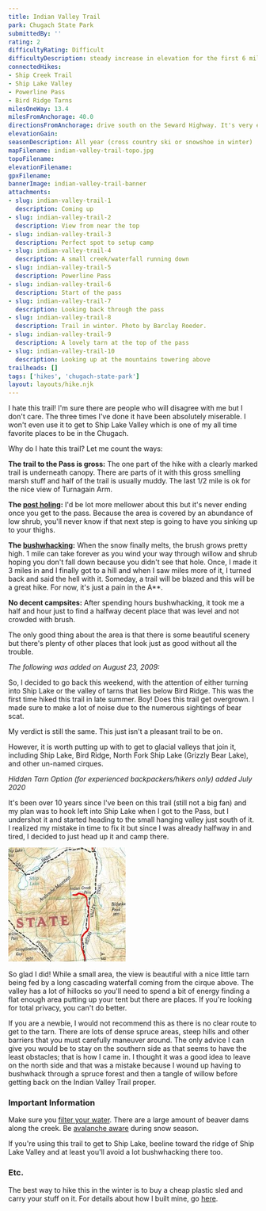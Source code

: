 ```yaml
---
title: Indian Valley Trail
park: Chugach State Park
submittedBy: ''
rating: 2
difficultyRating: Difficult
difficultyDescription: steady increase in elevation for the first 6 miles; then annoying and frustrating bushwhacking and/or post holing depending on time of year (which earns it the difficult rating). Trail is very overgrown.
connectedHikes:
- Ship Creek Trail
- Ship Lake Valley
- Powerline Pass
- Bird Ridge Tarns
milesOneWay: 13.4
milesFromAnchorage: 40.0
directionsFromAnchorage: drive south on the Seward Highway. It's very easy to miss; the road is right after the Turnagain House, a restaurant.
elevationGain: 
seasonDescription: All year (cross country ski or snowshoe in winter)
mapFilename: indian-valley-trail-topo.jpg
topoFilename: 
elevationFilename: 
gpxFilename: 
bannerImage: indian-valley-trail-banner
attachments:
- slug: indian-valley-trail-1
  description: Coming up
- slug: indian-valley-trail-2
  description: View from near the top
- slug: indian-valley-trail-3
  description: Perfect spot to setup camp
- slug: indian-valley-trail-4
  description: A small creek/waterfall running down
- slug: indian-valley-trail-5
  description: Powerline Pass
- slug: indian-valley-trail-6
  description: Start of the pass
- slug: indian-valley-trail-7
  description: Looking back through the pass
- slug: indian-valley-trail-8
  description: Trail in winter. Photo by Barclay Roeder.
- slug: indian-valley-trail-9
  description: A lovely tarn at the top of the pass
- slug: indian-valley-trail-10
  description: Looking up at the mountains towering above
trailheads: []
tags: ['hikes', 'chugach-state-park']
layout: layouts/hike.njk
---
```

I hate this trail! I'm sure there are people who will disagree with me but I don't care. The three times I've done it have been absolutely miserable. I won't even use it to get to Ship Lake Valley which is one of my all time favorite places to be in the Chugach.

Why do I hate this trail? Let me count the ways:

**The trail to the Pass is gross:** The one part of the hike with a clearly marked trail is underneath canopy. There are parts of it with this gross smelling marsh stuff and half of the trail is usually muddy. The last 1/2 mile is ok for the nice view of Turnagain Arm. 

**The [post holing](../education/#post-holing):** I'd be lot more mellower about this but it's never ending once you get to the pass. Because the area is covered by an abundance of low shrub, you'll never know if that next step is going to have you sinking up to your thighs.

**The [bushwhacking](../education/#bushwhacking):** When the snow finally melts, the brush grows pretty high. 1 mile can take forever as you wind your way through willow and shrub hoping you don't fall down because you didn't see that hole. Once, I made it 3 miles in and I finally got to a hill and when I saw miles more of it, I turned back and said the hell with it. Someday, a trail will be blazed and this will be a great hike. For now, it's just a pain in the A**.

**No decent campsites:** After spending hours bushwhacking, it took me a half and hour just to find a halfway decent place that was level and not crowded with brush. 

The only good thing about the area is that there is some beautiful scenery but there's plenty of other places that look just as good without all the trouble.

*The following was added on August 23, 2009:*

So, I decided to go back this weekend, with the attention of either turning into Ship Lake or the valley of tarns that lies below Bird Ridge. This was the first time hiked this trail in late summer. Boy! Does this trail get overgrown. I made sure to make a lot of noise due to the numerous sightings of bear scat.

My verdict is still the same. This just isn't a pleasant trail to be on. 

However, it is worth putting up with to get to glacial valleys that join it, including Ship Lake, Bird Ridge, North Fork Ship Lake (Grizzly Bear Lake), and other un-named cirques.

*Hidden Tarn Option (for experienced backpackers/hikers only) added July 2020*

It's been over 10 years since I've been on this trail (still not a big fan) and my plan was to hook left into Ship Lake when I got to the Pass, but I undershot it and started heading to the small hanging valley just south of it. I realized my mistake in time to fix it but since I was already halfway in and tired, I decided to just head up it and camp there.

![Indian Valley Hidden Tarn](../img/hikes/indian-valley-trail-hidden-tarn.jpg)

So glad I did! While a small area, the view is beautiful with a nice little tarn being fed by a long cascading waterfall coming from the cirque above. The valley has a lot of hillocks so you'll need to spend a bit of energy finding a flat enough area putting up your tent but there are places. If you're looking for total privacy, you can't do better.

If you are a newbie, I would not recommend this as there is no clear route to get to the tarn. There are lots of dense spruce areas, steep hills and other barriers that you must carefully maneuver around. The only advice I can give you would be to stay on the southern side as that seems to have the least obstacles; that is how I came in. I thought it was a good idea to leave on the north side and that was a mistake because I wound up having to bushwhack through a spruce forest and then a tangle of willow before getting back on the Indian Valley Trail proper.

### Important Information

Make sure you [filter your water](../education/#water-filter). There are a large amount of beaver dams along the creek. Be [avalanche aware](../education/#avalanche) during snow season.

If you're using this trail to get to Ship Lake, beeline toward the ridge of Ship Lake Valley and at least you'll avoid a lot bushwhacking there too.

### Etc.

The best way to hike this in the winter is to buy a cheap plastic sled and carry your stuff on it. For details about how I built mine, go [here](../education/how-to-build-a-sled-for-winter-hiking/ "How to Build a Sled for Winter Hiking").
